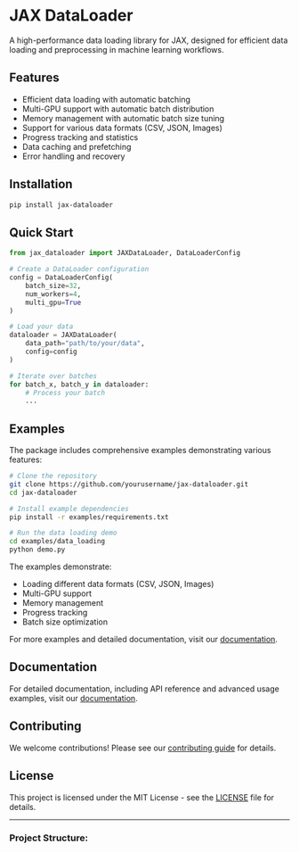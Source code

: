 # JAX DataLoader

A high-performance data loading library for JAX, designed for efficient data loading and preprocessing in machine learning workflows.

## Features

- Efficient data loading with automatic batching
- Multi-GPU support with automatic batch distribution
- Memory management with automatic batch size tuning
- Support for various data formats (CSV, JSON, Images)
- Progress tracking and statistics
- Data caching and prefetching
- Error handling and recovery

## Installation

```bash
pip install jax-dataloader
```

## Quick Start

```python
from jax_dataloader import JAXDataLoader, DataLoaderConfig

# Create a DataLoader configuration
config = DataLoaderConfig(
    batch_size=32,
    num_workers=4,
    multi_gpu=True
)

# Load your data
dataloader = JAXDataLoader(
    data_path="path/to/your/data",
    config=config
)

# Iterate over batches
for batch_x, batch_y in dataloader:
    # Process your batch
    ...
```

## Examples

The package includes comprehensive examples demonstrating various features:

```bash
# Clone the repository
git clone https://github.com/yourusername/jax-dataloader.git
cd jax-dataloader

# Install example dependencies
pip install -r examples/requirements.txt

# Run the data loading demo
cd examples/data_loading
python demo.py
```

The examples demonstrate:
- Loading different data formats (CSV, JSON, Images)
- Multi-GPU support
- Memory management
- Progress tracking
- Batch size optimization

For more examples and detailed documentation, visit our [documentation](https://jax-dataloader.readthedocs.io/).

## Documentation

For detailed documentation, including API reference and advanced usage examples, visit our [documentation](https://jax-dataloader.readthedocs.io/).

## Contributing

We welcome contributions! Please see our [contributing guide](CONTRIBUTING.md) for details.

## License

This project is licensed under the MIT License - see the [LICENSE](LICENSE) file for details.

---

### **Project Structure**:

```